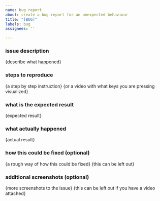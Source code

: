 ```yaml
---
name: bug report
about: create a bug report for an unexpected behaviour
title: "[BUG]"
labels: bug
assignees: ''

---
```


### issue description
{describe what happened}

### steps to reproduce
{a step by step instruction}
{or a video with what keys you are pressing visualized}

### what is the expected result
{expected result}

### what actually happened
{actual result}

### how this could be fixed (optional)
{a rough way of how this could be fixed}
{this can be left out}

### additional screenshots (optional)
{more screenshots to the issue}
{this can be left out if you have a video attached}
